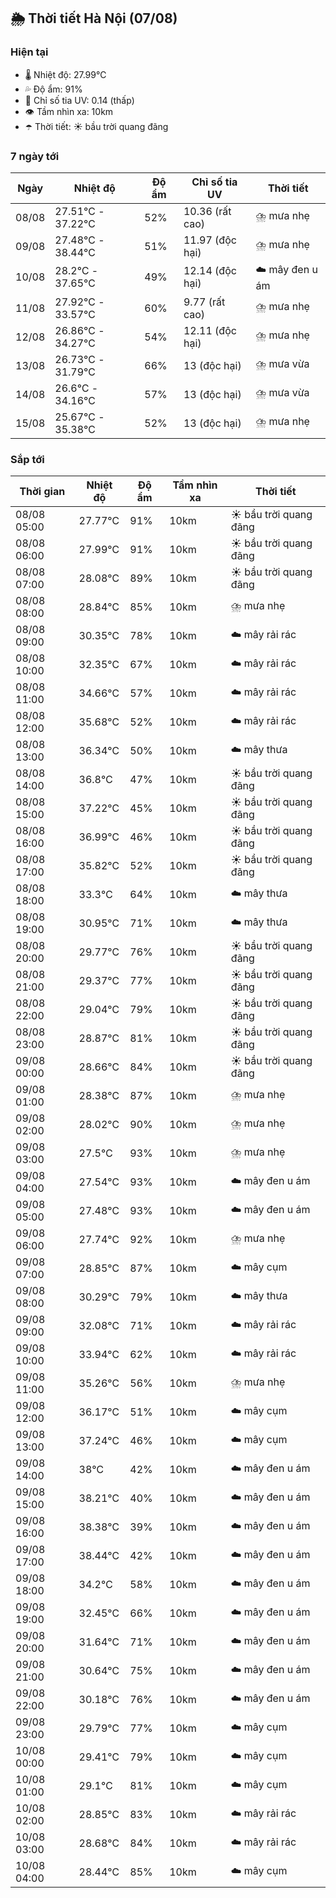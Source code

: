 ## 🌦️ Thời tiết Hà Nội (07/08)

### Hiện tại

- 🌡️ Nhiệt độ: 27.99℃
- 💦 Độ ẩm: 91%
- 🌟 Chỉ số tia UV: 0.14 (thấp)
- 👁️ Tầm nhìn xa: 10km
- ☂️ Thời tiết: ☀️ bầu trời quang đãng

### 7 ngày tới

| Ngày | Nhiệt độ | Độ ẩm | Chỉ số tia UV | Thời tiết |
| --- | --- | --- | --- | --- |
| 08/08 | 27.51℃ - 37.22℃ | 52% | 10.36 (rất cao) | ⛈️ mưa nhẹ |
| 09/08 | 27.48℃ - 38.44℃ | 51% | 11.97 (độc hại) | ⛈️ mưa nhẹ |
| 10/08 | 28.2℃ - 37.65℃ | 49% | 12.14 (độc hại) | ☁️ mây đen u ám |
| 11/08 | 27.92℃ - 33.57℃ | 60% | 9.77 (rất cao) | ⛈️ mưa nhẹ |
| 12/08 | 26.86℃ - 34.27℃ | 54% | 12.11 (độc hại) | ⛈️ mưa nhẹ |
| 13/08 | 26.73℃ - 31.79℃ | 66% | 13 (độc hại) | ⛈️ mưa vừa |
| 14/08 | 26.6℃ - 34.16℃ | 57% | 13 (độc hại) | ⛈️ mưa vừa |
| 15/08 | 25.67℃ - 35.38℃ | 52% | 13 (độc hại) | ⛈️ mưa nhẹ |

### Sắp tới

| Thời gian | Nhiệt độ | Độ ẩm | Tầm nhìn xa | Thời tiết |
| --- | --- | --- | --- | --- |
| 08/08 05:00 | 27.77℃ | 91% | 10km | ☀️ bầu trời quang đãng |
| 08/08 06:00 | 27.99℃ | 91% | 10km | ☀️ bầu trời quang đãng |
| 08/08 07:00 | 28.08℃ | 89% | 10km | ☀️ bầu trời quang đãng |
| 08/08 08:00 | 28.84℃ | 85% | 10km | ⛈️ mưa nhẹ |
| 08/08 09:00 | 30.35℃ | 78% | 10km | ☁️ mây rải rác |
| 08/08 10:00 | 32.35℃ | 67% | 10km | ☁️ mây rải rác |
| 08/08 11:00 | 34.66℃ | 57% | 10km | ☁️ mây rải rác |
| 08/08 12:00 | 35.68℃ | 52% | 10km | ☁️ mây rải rác |
| 08/08 13:00 | 36.34℃ | 50% | 10km | ☁️ mây thưa |
| 08/08 14:00 | 36.8℃ | 47% | 10km | ☀️ bầu trời quang đãng |
| 08/08 15:00 | 37.22℃ | 45% | 10km | ☀️ bầu trời quang đãng |
| 08/08 16:00 | 36.99℃ | 46% | 10km | ☀️ bầu trời quang đãng |
| 08/08 17:00 | 35.82℃ | 52% | 10km | ☀️ bầu trời quang đãng |
| 08/08 18:00 | 33.3℃ | 64% | 10km | ☁️ mây thưa |
| 08/08 19:00 | 30.95℃ | 71% | 10km | ☁️ mây thưa |
| 08/08 20:00 | 29.77℃ | 76% | 10km | ☀️ bầu trời quang đãng |
| 08/08 21:00 | 29.37℃ | 77% | 10km | ☀️ bầu trời quang đãng |
| 08/08 22:00 | 29.04℃ | 79% | 10km | ☀️ bầu trời quang đãng |
| 08/08 23:00 | 28.87℃ | 81% | 10km | ☀️ bầu trời quang đãng |
| 09/08 00:00 | 28.66℃ | 84% | 10km | ☀️ bầu trời quang đãng |
| 09/08 01:00 | 28.38℃ | 87% | 10km | ⛈️ mưa nhẹ |
| 09/08 02:00 | 28.02℃ | 90% | 10km | ⛈️ mưa nhẹ |
| 09/08 03:00 | 27.5℃ | 93% | 10km | ⛈️ mưa nhẹ |
| 09/08 04:00 | 27.54℃ | 93% | 10km | ☁️ mây đen u ám |
| 09/08 05:00 | 27.48℃ | 93% | 10km | ☁️ mây đen u ám |
| 09/08 06:00 | 27.74℃ | 92% | 10km | ⛈️ mưa nhẹ |
| 09/08 07:00 | 28.85℃ | 87% | 10km | ☁️ mây cụm |
| 09/08 08:00 | 30.29℃ | 79% | 10km | ☁️ mây thưa |
| 09/08 09:00 | 32.08℃ | 71% | 10km | ☁️ mây rải rác |
| 09/08 10:00 | 33.94℃ | 62% | 10km | ☁️ mây rải rác |
| 09/08 11:00 | 35.26℃ | 56% | 10km | ⛈️ mưa nhẹ |
| 09/08 12:00 | 36.17℃ | 51% | 10km | ☁️ mây cụm |
| 09/08 13:00 | 37.24℃ | 46% | 10km | ☁️ mây cụm |
| 09/08 14:00 | 38℃ | 42% | 10km | ☁️ mây đen u ám |
| 09/08 15:00 | 38.21℃ | 40% | 10km | ☁️ mây đen u ám |
| 09/08 16:00 | 38.38℃ | 39% | 10km | ☁️ mây đen u ám |
| 09/08 17:00 | 38.44℃ | 42% | 10km | ☁️ mây đen u ám |
| 09/08 18:00 | 34.2℃ | 58% | 10km | ☁️ mây đen u ám |
| 09/08 19:00 | 32.45℃ | 66% | 10km | ☁️ mây đen u ám |
| 09/08 20:00 | 31.64℃ | 71% | 10km | ☁️ mây đen u ám |
| 09/08 21:00 | 30.64℃ | 75% | 10km | ☁️ mây đen u ám |
| 09/08 22:00 | 30.18℃ | 76% | 10km | ☁️ mây đen u ám |
| 09/08 23:00 | 29.79℃ | 77% | 10km | ☁️ mây cụm |
| 10/08 00:00 | 29.41℃ | 79% | 10km | ☁️ mây cụm |
| 10/08 01:00 | 29.1℃ | 81% | 10km | ☁️ mây cụm |
| 10/08 02:00 | 28.85℃ | 83% | 10km | ☁️ mây rải rác |
| 10/08 03:00 | 28.68℃ | 84% | 10km | ☁️ mây rải rác |
| 10/08 04:00 | 28.44℃ | 85% | 10km | ☁️ mây cụm |
